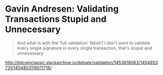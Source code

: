 # Gavin Andresen: Validating Transactions Stupid and Unnecessary

> And what is with the 'full validation' fetish? I don't want to validate every single signature in every single transaction, that's stupid and unnecessary

http://bitcoinclassic.slackarchive.io/debate/validation/1453818063/1454853731/1454853119011718/
